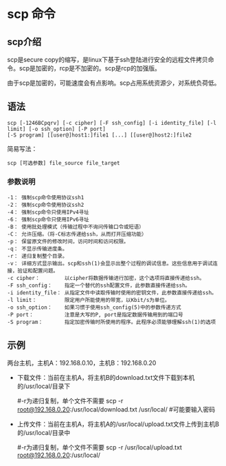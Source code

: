 # scp 命令

## scp介绍

scp是secure copy的缩写，是linux下基于ssh登陆进行安全的远程文件拷贝命令。scp是加密的，rcp是不加密的。scp是rcp的加强版。

由于scp是加密的，可能速度会有点影响。scp占用系统资源少，对系统负荷低。

## 语法

    scp [-1246BCpqrv] [-c cipher] [-F ssh_config] [-i identity_file] [-l limit] [-o ssh_option] [-P port] 
    [-S program] [[user@]host1:]file1 [...] [[user@]host2:]file2

简易写法：

    scp [可选参数] file_source file_target

### 参数说明

    -1： 强制scp命令使用协议ssh1
    -2： 强制scp命令使用协议ssh2
    -4： 强制scp命令只使用IPv4寻址
    -6： 强制scp命令只使用IPv6寻址
    -B： 使用批处理模式（传输过程中不询问传输口令或短语）
    -C： 允许压缩。（将-C标志传递给ssh，从而打开压缩功能）
    -p： 保留原文件的修改时间，访问时间和访问权限。
    -q： 不显示传输进度条。
    -r： 递归复制整个目录。
    -v： 详细方式显示输出。scp和ssh(1)会显示出整个过程的调试信息。这些信息用于调试连接，验证和配置问题。
    -c cipher：        以cipher将数据传输进行加密，这个选项将直接传递给ssh。
    -F ssh_config：    指定一个替代的ssh配置文件，此参数直接传递给ssh。
    -i identity_file： 从指定文件中读取传输时使用的密钥文件，此参数直接传递给ssh。
    -l limit：         限定用户所能使用的带宽，以Kbit/s为单位。
    -o ssh_option：    如果习惯于使用ssh_config(5)中的参数传递方式
    -P port：          注意是大写的P, port是指定数据传输用到的端口号
    -S program：       指定加密传输时所使用的程序。此程序必须能够理解ssh(1)的选项

## 示例

两台主机，主机A：192.168.0.10，主机B：192.168.0.20

- 下载文件：当前在主机A，将主机B的download.txt文件下载到本机的/usr/local/目录下

    #-r为递归复制，单个文件不需要
    scp -r root@192.168.0.20:/usr/local/download.txt /usr/local/
    #可能要输入密码

- 上传文件：当前在主机A，将主机A的/usr/local/upload.txt文件上传到主机B的/usr/local/目录中

    #-r为递归复制，单个文件不需要
    scp -r /usr/local/upload.txt root@192.168.0.20:/usr/local/
